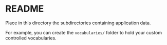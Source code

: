 # README

Place in this directory the subdirectories containing application data.

For example, you can create the `vocabularies/` folder to hold your custom controlled
vocabularies.
